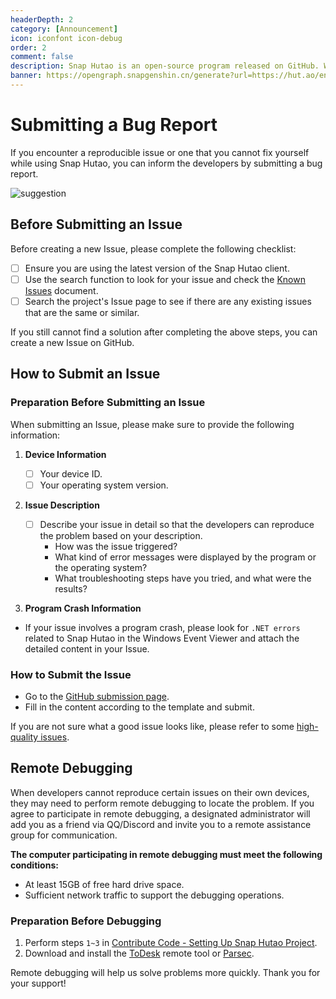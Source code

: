 ```yaml
---
headerDepth: 2
category: [Announcement]
icon: iconfont icon-debug
order: 2
comment: false
description: Snap Hutao is an open-source program released on GitHub. We also utilize the GitHub Issues feature to collect feedback and address any issues. You can submit problem reports through GitHub Issues.
banner: https://opengraph.snapgenshin.cn/generate?url=https://hut.ao/en/statements/bug-report.html
---
```


# Submitting a Bug Report

If you encounter a reproducible issue or one that you cannot fix yourself while using Snap Hutao, you can inform the developers by submitting a bug report.

![suggestion](https://img.alicdn.com/imgextra/i3/1797064093/O1CN01jXBMbe1g6du15k9kx_!!1797064093.jpg_.webp)

## Before Submitting an Issue

Before creating a new Issue, please complete the following checklist:

- [ ] Ensure you are using the latest version of the Snap Hutao client.
- [ ] Use the search function to look for your issue and check the [Known Issues](../advanced/known-issue.md) document.
- [ ] Search the project's Issue page to see if there are any existing issues that are the same or similar.

If you still cannot find a solution after completing the above steps, you can create a new Issue on GitHub.

## How to Submit an Issue

### Preparation Before Submitting an Issue

When submitting an Issue, please make sure to provide the following information:

1. **Device Information**

   - [ ] Your device ID.
   - [ ] Your operating system version.

2. **Issue Description**

   - [ ] Describe your issue in detail so that the developers can reproduce the problem based on your description.
     - How was the issue triggered?
     - What kind of error messages were displayed by the program or the operating system?
     - What troubleshooting steps have you tried, and what were the results?

3. **Program Crash Information**

- If your issue involves a program crash, please look for `.NET errors` related to Snap Hutao in the Windows Event Viewer and attach the detailed content in your Issue.

### How to Submit the Issue

- Go to the [GitHub submission page](https://github.com/DGP-Studio/Snap.Hutao/issues/new/choose).
- Fill in the content according to the template and submit.

If you are not sure what a good issue looks like, please refer to some [high-quality issues](https://github.com/DGP-Studio/Snap.Hutao/issues?q=is%3Aissue%20label%3A%E4%BC%98%E8%B4%A8%E9%97%AE%E9%A2%98).

## Remote Debugging

When developers cannot reproduce certain issues on their own devices, they may need to perform remote debugging to locate the problem. If you agree to participate in remote debugging, a designated administrator will add you as a friend via QQ/Discord and invite you to a remote assistance group for communication.

**The computer participating in remote debugging must meet the following conditions:**

- At least 15GB of free hard drive space.
- Sufficient network traffic to support the debugging operations.

### Preparation Before Debugging

1.  Perform steps `1~3` in [Contribute Code - Setting Up Snap Hutao Project](../development/contribute.md).
2.  Download and install the [ToDesk](https://www.todesk.com/download.html) remote tool or [Parsec](https://parsec.app/).

Remote debugging will help us solve problems more quickly. Thank you for your support!
